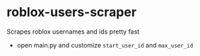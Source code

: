 # roblox-users-scraper
Scrapes roblox usernames and ids pretty fast
- open main.py and customize `start_user_id` and `max_user_id`
